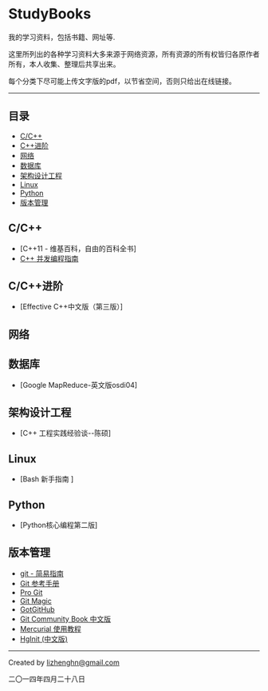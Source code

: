 StudyBooks
==========

我的学习资料，包括书籍、网址等.

这里所列出的各种学习资料大多来源于网络资源，所有资源的所有权皆归各原作者所有，本人收集、整理后共享出来。

每个分类下尽可能上传文字版的pdf，以节省空间，否则只给出在线链接。

----------

## 目录

* [C/C++](#cc)
* [C++进阶](#cc进阶)
* [网络](#网络)
* [数据库](#数据库)
* [架构设计工程](#架构设计工程)
* [Linux](#linux)
* [Python](#python)
* [版本管理](#版本管理)

## C/C++
* [C++11 - 维基百科，自由的百科全书]
* [C++ 并发编程指南](https://github.com/forhappy/A-Detailed-Cplusplus-Concurrency-Tutorial)   

## C/C++进阶
* [Effective C++中文版（第三版）]   

## 网络

## 数据库
* [Google MapReduce-英文版osdi04]

## 架构设计工程
* [C++ 工程实践经验谈--陈硕]

## Linux
* [Bash 新手指南 ]

## Python
* [Python核心编程第二版]

## 版本管理
* [git - 简易指南](http://rogerdudler.github.io/git-guide/index.zh.html)
* [Git 参考手册](http://gitref.justjavac.com)
* [Pro Git](http://git-scm.com/book/zh)
* [Git Magic](http://www-cs-students.stanford.edu/~blynn/gitmagic/intl/zh_cn/)
* [GotGitHub](http://www.worldhello.net/gotgithub/index.html)
* [Git Community Book 中文版](http://gitbook.liuhui998.com/index.html)
* [Mercurial 使用教程](http://mercurial.selenic.com/wiki/ChineseTutorial)
* [HgInit (中文版)](http://bucunzai.net/hginit/)


----------

Created by lizhenghn@gmail.com 

二〇一四年四月二十八日
